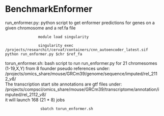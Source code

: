# BenchmarkEnformer

run_enformer.py:   python script to get enformer predictions for genes on a given chromosome and a ref.fa file 

                   module load singularity
             
                   singularity exec  /projects/researchit/cervaf/containers/cnn_autoencoder_latest.sif python run_enformer.py $chr $ref_fa
                   
torun_enformer.sh: bash script to run run_enformer.py for 21 chromesomes (1-19,X,Y) from 8 founder pseudo references under:    
                    /projects/omics_share/mouse/GRCm39/genome/sequence/imputed/rel_2112_v8/                     
                    The transcription start site annotations are gtf files under:                    
                    /projects/compsci/omics_share/mouse/GRCm39/transcriptome/annotation/imputed/rel_2112_v8/                    
                    it will launch 168 (21 * 8) jobs 
                    
                    sbatch torun_enformer.sh
